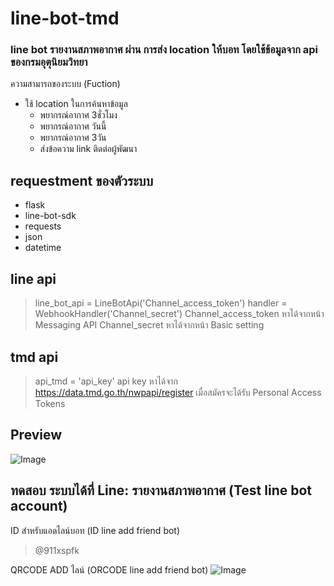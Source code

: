 # line-bot-tmd
### line bot รายงานสภาพอากาศ ผ่าน การส่ง location ให้บอท โดยใช้ข้อมูลจาก api ของกรมอุตุนิยมวิทยา

ความสามารถของระบบ (Fuction)
* ใช้ location ในการค้นหาข้อมูล
  * พยากรณ์อากาศ 3ชั่วโมง
  * พยากรณ์อากาศ วันนี้
  * พยากรณ์อากาศ 3วัน
  * ส่งข้อความ link ติดต่อผู้พัฒนา

## requestment ของตัวระบบ
* flask
* line-bot-sdk
* requests
* json
* datetime

## line api
> line_bot_api = LineBotApi('Channel_access_token')
> handler = WebhookHandler('Channel_secret')
Channel_access_token หาได้จากหน้า Messaging API
Channel_secret หาได้จากหน้า Basic setting

## tmd api
> api_tmd = 'api_key'
api key หาได้จาก https://data.tmd.go.th/nwpapi/register เมื่อสมัครจะได้รับ Personal Access Tokens

## Preview
![Image](https://i.imgur.com/shRM4s2.png)

## ทดสอบ ระบบได้ที่ Line: รายงานสภาพอากาศ (Test line bot account)
ID สำหรับแอดไลน์บอท (ID line add friend bot)
> @911xspfk

QRCODE ADD ไลน์ (ORCODE line add friend bot)
![Image](https://qr-official.line.me/sid/L/911xspfk.png)
